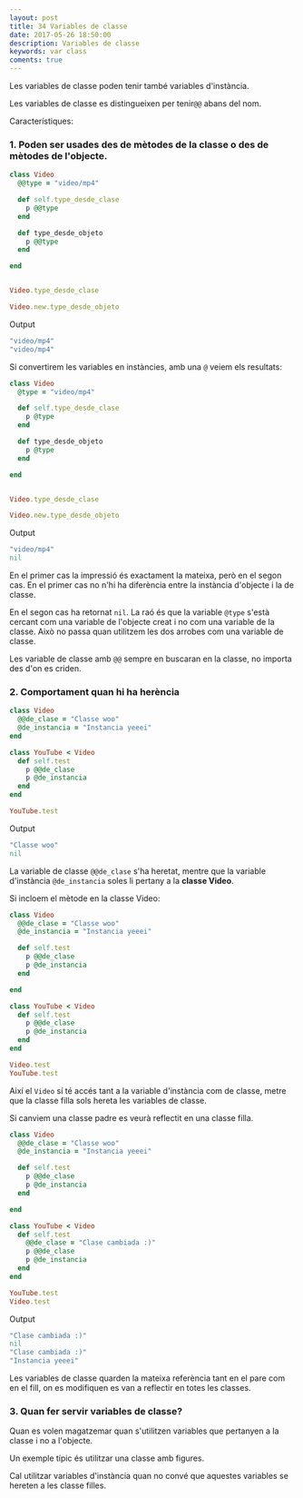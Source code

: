 ```yaml
---
layout: post
title: 34 Variables de classe
date: 2017-05-26 18:50:00
description: Variables de classe
keywords: var class
coments: true
---
```


Les variables de classe poden tenir també variables d'instància.

Les variables de classe es distingueixen per tenir`@@` abans del nom.

Característiques:

### 1. Poden ser usades des de mètodes de la classe o des de mètodes de l'objecte.

```ruby
class Video
  @@type = "video/mp4"

  def self.type_desde_clase
    p @@type
  end

  def type_desde_objeto
    p @@type
  end

end


Video.type_desde_clase

Video.new.type_desde_objeto
```

Output

```ruby
"video/mp4"
"video/mp4"
```

Si convertirem les variables en instàncies, amb una `@` veiem els resultats:

```ruby
class Video
  @type = "video/mp4"

  def self.type_desde_clase
    p @type
  end

  def type_desde_objeto
    p @type
  end

end


Video.type_desde_clase

Video.new.type_desde_objeto
```

Output

```ruby
"video/mp4"
nil
```

En el primer cas la impressió és exactament la mateixa, però en el segon cas. En el primer cas no n'hi ha diferència entre la instància d'objecte i la de classe.

En el segon cas ha retornat `nil`. La raó és que la variable `@type` s'està cercant com una variable de l'objecte creat i no com una variable de la classe. Això no passa quan utilitzem les dos arrobes com una variable de classe.

Les variable de classe amb `@@` sempre en buscaran en la classe, no importa des d'on es criden.


### 2. Comportament quan hi ha herència


```ruby
class Video
  @@de_clase = "Classe woo"
  @de_instancia = "Instancia yeeei"
end

class YouTube < Video
  def self.test
    p @@de_clase
    p @de_instancia
  end
end

YouTube.test
```

Output

```ruby
"Classe woo"
nil
```

La variable de classe `@@de_clase` s'ha heretat, mentre que la variable d'instància `@de_instancia` soles li pertany a la **classe Video**.

Si incloem el mètode en la classe Video:

```ruby
class Video
  @@de_clase = "Classe woo"
  @de_instancia = "Instancia yeeei"

  def self.test
    p @@de_clase
    p @de_instancia
  end

end

class YouTube < Video
  def self.test
    p @@de_clase
    p @de_instancia
  end
end

Video.test
YouTube.test
```

Així el `Video` sí té accés tant a la variable d'instància com de classe, metre que la classe filla sols hereta les variables de classe.

Si canviem una classe padre es veurà reflectit en una classe filla.

```ruby
class Video
  @@de_clase = "Classe woo"
  @de_instancia = "Instancia yeeei"

  def self.test
    p @@de_clase
    p @de_instancia
  end

end

class YouTube < Video
  def self.test
    @@de_clase = "Clase cambiada :)"
    p @@de_clase
    p @de_instancia
  end
end

YouTube.test
Video.test
```

Output

```ruby
"Clase cambiada :)"
nil
"Clase cambiada :)"
"Instancia yeeei"
```

Les variables de classe quarden la mateixa referència tant en el pare com en el fill, on es modifiquen es van a reflectir en totes les classes.

### 3. Quan fer servir variables de classe?

Quan es volen magatzemar quan s'utilitzen variables que pertanyen a la classe i no a l'objecte.

Un exemple típic és utilitzar una classe amb figures.

Cal utilitzar variables d'instància quan no convé que aquestes variables se hereten a les classe filles.

